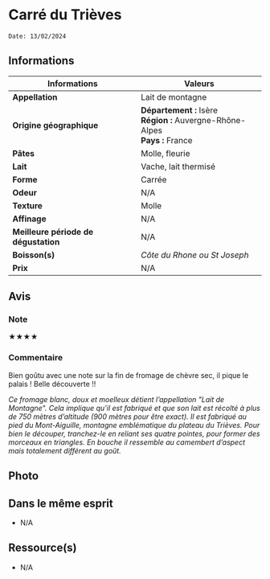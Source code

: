 # Carré du Trièves
```
Date: 13/02/2024
```
## Informations

| Informations | Valeurs |
| ---- | ---- |
| **Appellation** | Lait de montagne |
| **Origine géographique** | **Département :** Isère<br>**Région :** Auvergne-Rhône-Alpes<br>**Pays :** France  |
| **Pâtes** | Molle, fleurie |
| **Lait** | Vache, lait thermisé |
| **Forme** | Carrée |
| **Odeur** | N/A |
| **Texture** | Molle |
| **Affinage** | N/A |
| **Meilleure période de dégustation** | N/A |
| **Boisson(s)** | *Côte du Rhone ou St Joseph* |
| **Prix** | N/A |

## Avis
### Note
★★★★
### Commentaire
Bien goûtu avec une note sur la fin de fromage de chèvre sec, il pique le palais ! Belle découverte !!

*Ce fromage blanc, doux et moelleux détient l’appellation "Lait de Montagne". Cela implique qu’il est fabriqué et que son lait est récolté à plus de 750 mètres d’altitude (900 mètres pour être exact). Il est fabriqué au pied du Mont-Aiguille, montagne emblématique du plateau du Trièves. Pour bien le découper, tranchez-le en reliant ses quatre pointes, pour former des morceaux en triangles.*
*En bouche il ressemble au camembert d’aspect mais totalement différent au goût.* 

## Photo


## Dans le même esprit
* N/A

## Ressource(s)
* N/A